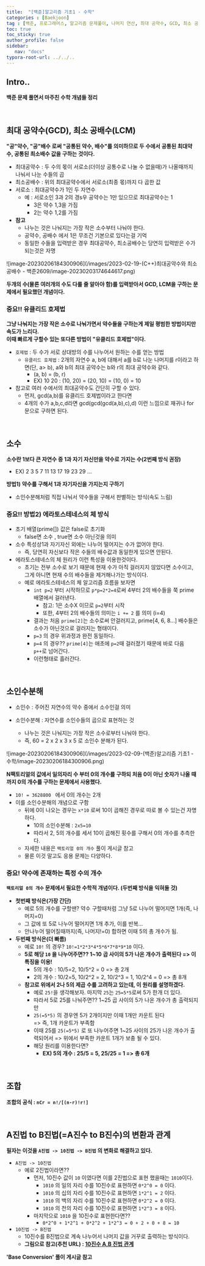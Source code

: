 ```yaml
---
title:  "[백준]알고리즘 기초1 - 수학"
categories : [Baekjoon]
tag : [백준, 프로그래머스, 알고리즘 문제풀이, 나머지 연산, 최대 공약수, GCD, 최소 공배수, LCM, 서로소, 유클리드 호제법, 소수, 에라토스테네스의 체, 소인수, 소인수분해, 조합, 2진법, 8진법, 16진법, 10진법]
toc: true
toc_sticky: true
author_profile: false
sidebar:
   nav: "docs"
typora-root-url: ../../..
---
```




## Intro..

**백준 문제 풀면서 마주친 수학 개념들 정리**

<br>

## 최대 공약수(GCD), 최소 공배수(LCM)

**"공"약수, "공"배수 로써 "공통된 약수, 배수"를 의미하므로 두 수에서 공통된 최대약수, 공통된 최소배수 값을 구하는 것이다.**

- 최대공약수 : 두 수의 몫이 서로소(더이상 공통수로 나눌 수 없을때)가 나올때까지 나눠서 나눈 수들의 곱
- 최소공배수 : 위의 최대공약수에서 서로소(최종 몫)까지 다 곱한 값
- 서로소 : 최대공약수가 1인 두 자연수
  - 예 : 서로소인 3과 2의 경s우 공약수는 1만 있으므로 최대공약수는 1
    - 3은 약수 1,3을 가짐
    - 2는 약수 1,2를 가짐
- **참고**
  - 나누는 것은 나눠지는 가장 작은 소수부터 나눠야 한다.
  - 공약수, 공배수 에서 1은 무조건 기본으로 있다는걸 기억
  - 동일한 수들을 입력받은 경우 최대공약수, 최소공배수는 당연히 입력받은 수가 되는것은 자명

![image-20230206184300906](/images/2023-02-19-(C++)최대공약수와 최소공배수 - 백준2609/image-20230203174644617.png)



**두개의 수(물론 여러개의 수도 다룰 줄 알아야 함)를 입력받아서 GCD, LCM을 구하는 문제에서 필요했던 개념이다.**



### 중요!! 유클리드 호제법

**그냥 나눠지는 가장 작은 소수로 나눠가면서 약수들을 구하는게 제일 평범한 방법이지만 속도가 느리다.  
이때 빠르게 구할수 있는 또다른 방법이 "유클리드 호제법"이다.**

* `호제법` : 두 수가 서로 상대방의 수를 나누어서 원하는 수를 얻는 방법
  - `유클리드 호제법` : 2개의 자연수 a, b에 대해서 a를 b로 나눈 나머지를 r이라고 하면(단, a> b), a와 b의 최대 공약수는 b와 r의 최대 공약수와 같다.
    - (a, b) = (b, r)
    - EX) 10 20 : (10, 20) = (20, 10) = (10, 0) = 10
* 참고로 여러 수에서의 최대공약수도 간단히 구할 수 있다.
  * 먼저, gcd(a,b)를 유클리드 호제법이라고 한다면
  * 4개의 수가 a,b,c,d라면 gcd(gcd(gcd(a,b),c),d) 이런 느낌으로 재귀나 for문으로 구하면 된다.

<br>

## 소수

**소수란 1보다 큰 자연수 중 1과 자기 자신만을 약수로 가지는 수(2번째 방식 권장)**

* EX) 2 3 5 7 11 13 17 19 23 29 ...



**방법1) 약수를 구해서 1과 자기자신을 가지는지 구하기**

* 소인수분해처럼 직접 나눠서 약수들을 구해서 판별하는 방식(속도 느림)



### 중요!! 방법2) 에라토스테네스의 체 방식

* 초기 배열(prime[]) 값은 false로 초기화
  - false면 소수 , true면 소수 아닌것을 의미
* 소수 특성상1과 자기자신 외에는 나누어 떨어지는 수가 없어야 한다.
  - 즉, 당연히 자신보다 작은 수들의 배수값과 동일한게 있으면 안된다.
* 에라토스테네스의 체 원리가 이런 특성을 이용한것이다.
  - 초기는 전부 소수로 보기 때문에 현재 수가 아직 걸러지지 않았다면 소수이고, 그게 아니면 현재 수의 배수들을 제거해나가는 방식이다.
  - 예로 에라토스테네스의 체 알고리즘 흐름을 보자면
    - `int p=2` 부터 시작하므로 `p*p=2*2=4`로써 4부터 2의 배수들을 쭉 prime 배열에서 걸러낸다.
      - 참고: 1은 소수X 이므로 `p=2`부터 시작
      - 또한, 4부터 2의 배수들의 의미는 `i += 2` 를 의미 (i=4)
    - 결과는 처음 `prime[2]`는 소수로써 안걸러지고, prime[4, 6, 8...] 배수들은 소수가 아닌것으로 걸러지는 형태이다.
    - `p=3` 의 경우 위과정과 완전 동일하다.
    - `p=4` 의 경우?? `prime[4]`는 애초에 `p=2`때 걸러졌기 때문에 바로 다음 `p++`로 넘어간다.
    - 이런형태로 흘러간다.



<br>

## 소인수분해

* 소인수 : 주어진 자연수의 약수 중에서 소수인걸 의미

* 소인수분해 : 자연수를 소인수들의 곱으로 표현하는 것
  * 나누는 것은 나눠지는 가장 작은 소수로부터 나눠야 한다.
  * 즉, 60 = 2 x 2 x 3 x 5 로 소인수 분해가 된다.

![image-20230206184300906](/images/2023-02-09-(백준)알고리즘 기초1 - 수학/image-20230206184300906.png)



**N팩토리얼의 값에서 일의자리 수 부터 0의 개수를 구하되 처음 0이 아닌 숫자가 나올 때까지 0의 개수를 구하는 문제에서 사용했다.**

* `10! = 3628800 ` 에서 0의 개수는 2개
* 이를 소인수분해의 개념으로 구함
  * 뒤에 0이 나오는 경우는 `x*10` 로써 10이 곱해진 경우로 따로 볼 수 있는건 자명하다.
    * 10의 소인수분해 : `2x5=10`
    * 따라서 2, 5의 개수를 세서 10이 곱해진 횟수를 구해서 0의 개수를 추측한다.
  * 자세한 내용은 `팩토리얼 0의 개수` 풀이 게시글 참고
  * 물론 이것 말고도 응용 문제는 다양하다.



### 중요! 약수에 존재하는 특정 수의 개수

**`팩토리얼 0의 개수` 문제에서 필요한 수학적 개념이다. (두번째 방식을 익혀둘 것)**

* **첫번째 방식은(가장 간단)**
  - 예로 5의 개수를 구할땐? 약수 구할때처럼 그냥 5로 나누어 떨어지면 1개(즉, 나머지=0)
  - 그 값에 또 5로 나누어 떨어지면 1개 추가, 이를 반복...
  - 안나누어 떨어질때까지(즉, 나머지!=0) 합하면 이때 5의 총 개수가 됨.
* **두번째 방식은(더 빠름)**
  - 예로 `10!` 의 경우? `10!=1*2*3*4*5*6*7*8*9*10` 이다.
  - **5로 해당 `10` 을 나누어주면?? 1~10 곱 사이의 5가 나온 개수가 출력된다 => 이 특징을 이용!**
    - 5의 개수 : 10/5=2, 10/5^2 = 0 => 총 2개
    - 2의 개수 : 10/2=5, 10/2^2 = 2, 10/2^3 = 1, 10/2^4 = 0 => 총 8개
  - **참고로 위에서 2나 5의 제곱 수를 고려하고 있는데, 이 원리를 설명하겠다.**
    - 예로 `25!`을 생각해보자. 마지막 `25`는 `25=5*5`로써 5가 한개 더 있다.
    - 따라서 5로 25를 나눠주면?? 1~25 곱 사이의 5가 나온 개수가 총 출력되지만
    - `25(=5*5)` 의 경우엔 5가 2개이지만 이때 1개만 카운트 된다  
      => 즉, 1개 카운트가 부족함
    - 이때 25를 `25(=5*5)` 로 또 나누어주면 1~25 사이의 25가 나온 개수가 출력되어서
      => 위에서 부족한 카운트 1개가 보충 될 수 있다.
    - 해당 원리를 이용한다면?
      - **EX) 5의 개수 : 25/5 = 5, 25/25 = 1 => 총 6개**

<br>

## 조합

**조합의 공식 : `nCr = n!/[(n-r)!r!]`**

<br>

## A진법 to B진법(=A진수 to B진수)의 변환과 관계

**필자는 이것을 `A진법 -> 10진법 -> B진법` 의 변화로 해결하고 있다.**

* `A진법 -> 10진법`
  * 예로 2진법이라면??
    * 먼저, 10진수 값이 `10` 이였다면 이를 2진법으로 표현 했을때는 `1010`이다.
      * `1010` 의 일의 자리 수를 10진수로 표현하면 `0*2^0 = 0` 이다.
      * `1010` 의 십의 자리 수를 10진수로 표현하면 `1*2^1 = 2` 이다.
      * `1010` 의 백의 자리 수를 10진수로 표현하면 `0*2^2 = 0` 이다.
      * `1010` 의 천의 자리 수를 10진수로 표현하면 `1*2^3 = 8` 이다.
    * 마지막으로 `1010` 을 10진수로 표현한다면??
      * `0*2^0 + 1*2^1 + 0*2^2 + 1*2^3 = 0 + 2 + 0 + 8 = 10`
* `10진법 -> B진법`
  * 10진수를 B진법으로 계속 나누어서 나머지 값을 거꾸로 출력하는 방식이다.
  * **그림으로 참고(추천 URL) : [10진수 A,B 진법 관계](https://piyoro.github.io/program/221770535071/)**



**'Base Conversion' 풀이 게시글 참고**

<br>
